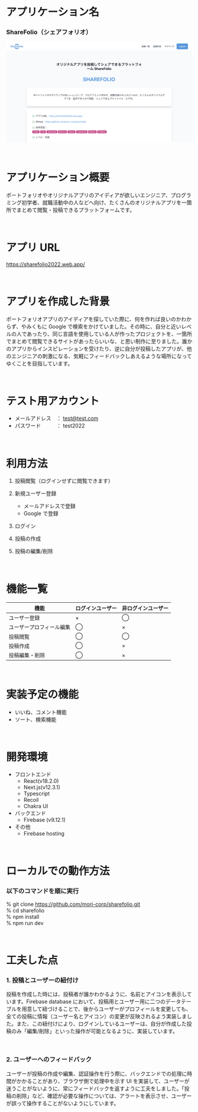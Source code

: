 # アプリケーション名

### ShareFolio（シェアフォリオ）

![アプリ画像](https://github.com/mori-corp/sharefolio/blob/images/ShareFolio.png)

<br>

# アプリケーション概要

ポートフォリオやオリジナルアプリのアイディアが欲しいエンジニア、プログラミング初学者、就職活動中の人などへ向け、たくさんのオリジナルアプリを一箇所でまとめて閲覧・投稿できるプラットフォームです。

<br>

# アプリ URL

https://sharefolio2022.web.app/

<br>

# アプリを作成した背景

ポートフォリオアプリのアイディアを探していた際に、何を作れば良いのかわからず、やみくもに Google で検索をかけていました。その時に、自分と近いレベルの人であったり、同じ言語を使用している人が作ったプロジェクトを、一箇所でまとめて閲覧できるサイトがあったらいいな、と思い制作に至りました。誰かのアプリからインスピレーションを受けたり、逆に自分が投稿したアプリが、他のエンジニアの刺激になる、気軽にフィードバックしあえるような場所になってゆくことを目指しています。

<br>

# テスト用アカウント

- メールアドレス　： test@test.com
- パスワード　　　： test2022

<br>

# 利用方法

1. 投稿閲覧（ログインせずに閲覧できます）
2. 新規ユーザー登録

   - メールアドレスで登録
   - Google で登録

3. ログイン
4. 投稿の作成
5. 投稿の編集/削除

<br>

# 機能一覧

| 機能                     | ログインユーザー | 非ログインユーザー |
| ------------------------ | ---------------- | ------------------ |
| ユーザー登録             | ×                | ◯                  |
| ユーザープロフィール編集 | ◯                | ×                  |
| 投稿閲覧                 | ◯                | ◯                  |
| 投稿作成                 | ◯                | ×                  |
| 投稿編集・削除           | ◯                | ×                  |

<br>

# 実装予定の機能

- いいね、コメント機能
- ソート、検索機能

<br>

# 開発環境

- フロントエンド
  - React(v18.2.0)
  - Next.js(v12.3.1)
  - Typescript
  - Recoil
  - Chakra UI
- バックエンド
  - Firebase (v9.12.1)
- その他
  - Firebase hosting

<br>

# ローカルでの動作方法

### 以下のコマンドを順に実行 <br>

% git clone https://github.com/mori-corp/sharefolio.git <br>
% cd sharefolio<br>
% npm install<br>
% npm run dev

<br>

# 工夫した点

### 1. 投稿とユーザーの紐付け

投稿を作成した時には、投稿者が誰かわかるように、名前とアイコンを表示しています。Firebase database において、投稿用とユーザー用に二つのデータテーブルを用意して紐づけることで、後からユーザーがプロフィールを変更しても、全ての投稿に情報（ユーザー名とアイコン）の変更が反映されるよう実装しました。また、この紐付けにより、ログインしているユーザーは、自分が作成した投稿のみ「編集/削除」といった操作が可能となるように、実装しています。

<br>

### 2. ユーザーへのフィードバック

ユーザーが投稿の作成や編集、認証操作を行う際に、バックエンドでの処理に時間がかかることがあり、ブラウザ側で処理中を示す UI を実装して、ユーザーが迷うことがないように、常にフィードバックを返すように工夫をしました。「投稿の削除」など、確認が必要な操作については、アラートを表示させ、ユーザーが誤って操作することがないようにしています。

<br>
